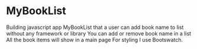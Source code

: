 # MyBookList
Building javascript app MyBookList that a user can add book name to list without any framework or library
You can add or remove book name in a list 
All the book items will show in a main page
For styling I use Bootswatch.

